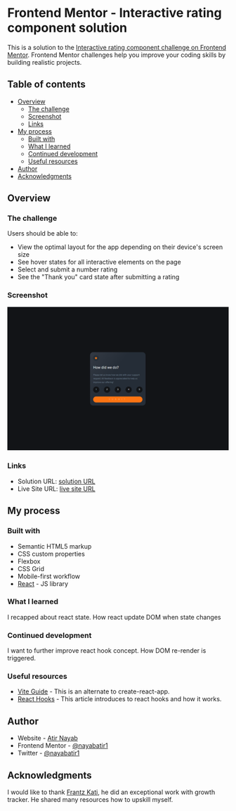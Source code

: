 # Frontend Mentor - Interactive rating component solution

This is a solution to the [Interactive rating component challenge on Frontend Mentor](https://www.frontendmentor.io/challenges/interactive-rating-component-koxpeBUmI). Frontend Mentor challenges help you improve your coding skills by building realistic projects.

## Table of contents

- [Overview](#overview)
  - [The challenge](#the-challenge)
  - [Screenshot](#screenshot)
  - [Links](#links)
- [My process](#my-process)
  - [Built with](#built-with)
  - [What I learned](#what-i-learned)
  - [Continued development](#continued-development)
  - [Useful resources](#useful-resources)
- [Author](#author)
- [Acknowledgments](#acknowledgments)

## Overview

### The challenge

Users should be able to:

- View the optimal layout for the app depending on their device's screen size
- See hover states for all interactive elements on the page
- Select and submit a number rating
- See the "Thank you" card state after submitting a rating

### Screenshot

![](./design/Screenshot_20230130_013417.png)

### Links

- Solution URL: [solution URL](https://github.com/nayabatir1/Interactive-rating-component)
- Live Site URL: [live site URL](https://interactive-rating-component-weld-alpha.vercel.app/)

## My process

### Built with

- Semantic HTML5 markup
- CSS custom properties
- Flexbox
- CSS Grid
- Mobile-first workflow
- [React](https://reactjs.org/) - JS library

### What I learned

I recapped about react state. How react update DOM when state changes

### Continued development

I want to further improve react hook concept. How DOM re-render is triggered.

### Useful resources

- [Vite Guide](https://vitejs.dev/guide/) - This is an alternate to create-react-app.
- [React Hooks](https://reactjs.org/docs/hooks-intro.html) - This article introduces to react hooks and how it works.

## Author

- Website - [Atir Nayab](https://www.your-site.com)
- Frontend Mentor - [@nayabatir1](https://www.frontendmentor.io/profile/nayabatir1)
- Twitter - [@nayabatir1](https://www.twitter.com/nayabatir1)

## Acknowledgments

I would like to thank [Frantz Kati](https://twitter.com/bahdcoder), he did an exceptional work with growth tracker. He shared many resources how to upskill myself.
